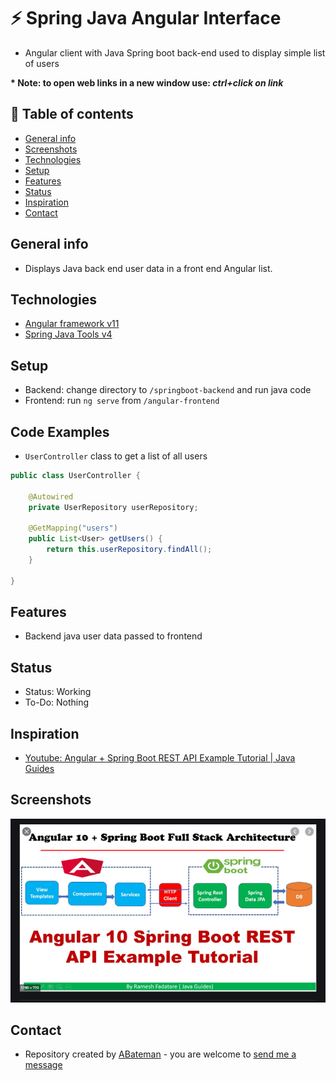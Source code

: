 # :zap: Spring Java Angular Interface

* Angular client with Java Spring boot back-end used to display simple list of users

**\* Note: to open web links in a new window use: _ctrl+click on link_**

## :page_facing_up: Table of contents

* [General info](#general-info)
* [Screenshots](#screenshots)
* [Technologies](#technologies)
* [Setup](#setup)
* [Features](#features)
* [Status](#status)
* [Inspiration](#inspiration)
* [Contact](#contact)

## General info

* Displays Java back end user data in a front end Angular list.

## Technologies

* [Angular framework v11](https://angular.io/)
* [Spring Java Tools v4](https://spring.io/tools)

## Setup

* Backend: change directory to `/springboot-backend` and run java code
* Frontend: run `ng serve` from `/angular-frontend`

## Code Examples

* `UserController` class to get a list of all users

```java
public class UserController {

	@Autowired
	private UserRepository userRepository;
	
	@GetMapping("users")
	public List<User> getUsers() {
		return this.userRepository.findAll();
	}
	
}
```

## Features

* Backend java user data passed to frontend

## Status

* Status: Working
* To-Do: Nothing

## Inspiration

* [Youtube: Angular + Spring Boot REST API Example Tutorial | Java Guides](https://www.youtube.com/watch?v=_rMAnZIcRiU&t=3s)

## Screenshots

![Example screenshot](./img/java-angular.png)

## Contact

* Repository created by [ABateman](https://www.andrewbateman.org) - you are welcome to [send me a message](https://andrewbateman.org/contact)
